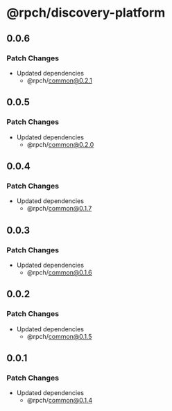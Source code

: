 # @rpch/discovery-platform

## 0.0.6

### Patch Changes

- Updated dependencies
  - @rpch/common@0.2.1

## 0.0.5

### Patch Changes

- Updated dependencies
  - @rpch/common@0.2.0

## 0.0.4

### Patch Changes

- Updated dependencies
  - @rpch/common@0.1.7

## 0.0.3

### Patch Changes

- Updated dependencies
  - @rpch/common@0.1.6

## 0.0.2

### Patch Changes

- Updated dependencies
  - @rpch/common@0.1.5

## 0.0.1

### Patch Changes

- Updated dependencies
  - @rpch/common@0.1.4

